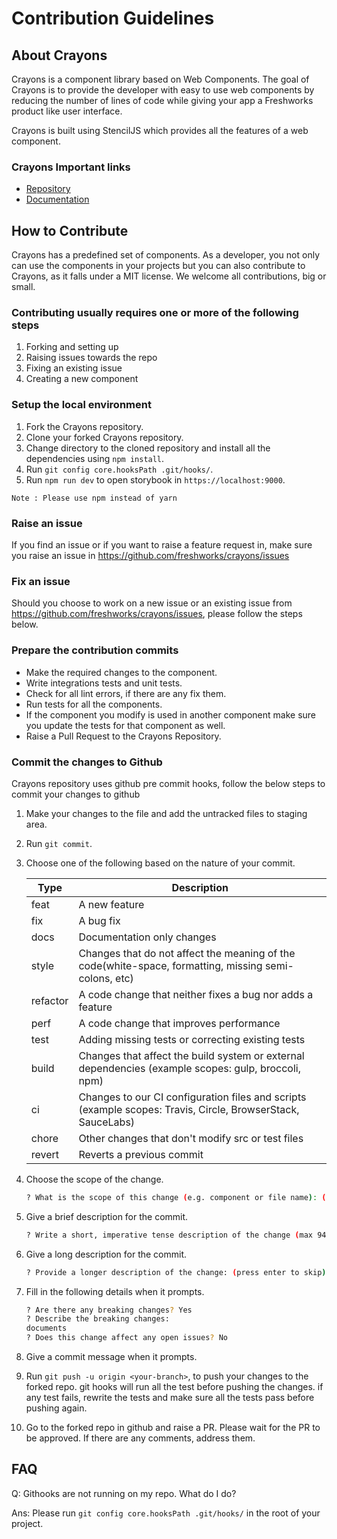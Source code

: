 # Contribution Guidelines

## About Crayons

Crayons is a component library based on Web Components. The goal of Crayons is to provide the developer with easy to use web components by reducing the number of lines of code while giving your app a Freshworks product like user interface.

Crayons is built using StencilJS which provides all the features of a web component.

### Crayons Important links

- [Repository](https://github.com/freshworks/crayons)
- [Documentation](https://crayons.freshworks.com)

## How to Contribute

Crayons has a predefined set of components. As a developer, you not only can use the components in your projects but you can also contribute to Crayons, as it falls under a MIT license. We welcome all contributions, big or small.

### Contributing usually requires one or more of the following steps

1. Forking and setting up
2. Raising issues towards the repo
3. Fixing an existing issue
4. Creating a new component

### Setup the local environment

1. Fork the Crayons repository.
2. Clone your forked Crayons repository.
3. Change directory to the cloned repository and install all the dependencies using `npm install`.
4. Run `git config core.hooksPath .git/hooks/`.
5. Run `npm run dev` to open storybook in `https://localhost:9000`.

`
Note : Please use npm instead of yarn
`

### Raise an issue

If you find an issue or if you want to raise a feature request in, make sure you raise an issue in <https://github.com/freshworks/crayons/issues>

### Fix an issue

Should you choose to work on a new issue or an existing issue from <https://github.com/freshworks/crayons/issues>, please follow the steps below.

### Prepare the contribution commits

- Make the required changes to the component.
- Write integrations tests and unit tests.
- Check for all lint errors, if there are any fix them.
- Run tests for all the components.
- If the component you modify is used in another component make sure you update the tests for that component as well.
- Raise a Pull Request to the Crayons Repository.

### Commit the changes to Github

Crayons repository uses github pre commit hooks, follow the below steps to commit your changes to github

1. Make your changes to the file and add the untracked files to staging area.

2. Run `git commit`.

3. Choose one of the following based on the nature of your commit.

    | Type      |   Description |
    |-------    |--------------|
    |  feat     |   A new feature |
    |  fix      |   A bug fix |
    |  docs     |   Documentation only changes |
    |  style    |   Changes that do not affect the meaning of the code(white-space, formatting, missing      semi-colons, etc) |
    |  refactor |   A code change that neither fixes a bug nor adds a feature |
    |  perf     |   A code change that improves performance |
    |  test     |   Adding missing tests or correcting existing tests |
    |  build    |   Changes that affect the build system or external dependencies (example scopes: gulp, broccoli, npm) |
    |  ci       |   Changes to our CI configuration files and scripts (example scopes: Travis, Circle, BrowserStack, SauceLabs) |
    |  chore    |   Other changes that don't modify src or test files |
    |  revert   |   Reverts a previous commit |

4. Choose the scope of the change.

    ```bash
    ? What is the scope of this change (e.g. component or file name): (press enter to skip)
    ```

5. Give a brief description for the commit.

    ```bash
    ? Write a short, imperative tense description of the change (max 94 chars):
    ```

6. Give a long description for the commit.

    ```bash
    ? Provide a longer description of the change: (press enter to skip)
    ```

7. Fill in the following details when it prompts.

    ```bash
    ? Are there any breaking changes? Yes
    ? Describe the breaking changes:
    documents
    ? Does this change affect any open issues? No
    ```

8. Give a commit message when it prompts.

9. Run `git push -u origin <your-branch>`, to push your changes to the forked repo. git hooks will run all the test before pushing the changes. if any test fails, rewrite the tests and make sure all the tests pass before pushing again.

10. Go to the forked repo in github and raise a PR. Please wait for the PR to be approved. If there are any comments, address them.

## FAQ

Q: Githooks are not running on my repo. What do I do?

Ans: Please run `git config core.hooksPath .git/hooks/` in the root of your project.
